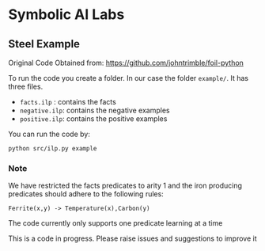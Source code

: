 # Symbolic AI Labs 
## Steel Example

Original Code Obtained from: https://github.com/johntrimble/foil-python

To run the code you create a folder. In our case the folder `example/`. It has three files.
- `facts.ilp` : contains the facts
- `negative.ilp`: contains the negative examples
- `positive.ilp`: contains the positive examples

You can run the code by:
```
python src/ilp.py example
```


### Note
We have restricted the facts predicates to arity 1 and the iron producing predicates should adhere to the following rules:
```
Ferrite(x,y) -> Temperature(x),Carbon(y)
```
The code currently only supports one predicate learning at a time

This is a code in progress. Please raise issues and suggestions to improve it
